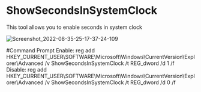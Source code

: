 # ShowSecondsInSystemClock
This tool allows you to enable seconds in system clock

![Screenshot_2022-08-35-25-17-37-24-109](https://user-images.githubusercontent.com/89962566/186708945-92e6903b-982c-47e1-8ee6-de47c444d251.png)

#Command Prompt
Enable: reg add HKEY_CURRENT_USER\SOFTWARE\Microsoft\Windows\CurrentVersion\Explorer\Advanced /v ShowSecondsInSystemClock /t REG_dword /d 1 /f
Disable: reg add HKEY_CURRENT_USER\SOFTWARE\Microsoft\Windows\CurrentVersion\Explorer\Advanced /v ShowSecondsInSystemClock /t REG_dword /d 0 /f
